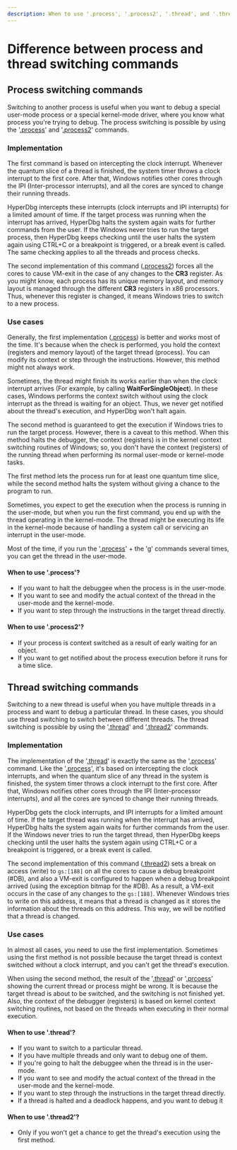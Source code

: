 ```yaml
---
description: When to use '.process', '.process2', '.thread', and '.thread2' commands
---
```


# Difference between process and thread switching commands

## Process switching commands

Switching to another process is useful when you want to debug a special user-mode process or a special kernel-mode driver, where you know what process you're trying to debug. The process switching is possible by using the '[.process](https://docs.hyperdbg.org/commands/meta-commands/.process)' and '[.process2](https://docs.hyperdbg.org/commands/meta-commands/.process)' commands.

### Implementation

The first command is based on intercepting the clock interrupt. Whenever the quantum slice of a thread is finished, the system timer throws a clock interrupt to the first core. After that, Windows notifies other cores through the IPI (Inter-processor interrupts), and all the cores are synced to change their running threads.

HyperDbg intercepts these interrupts (clock interrupts and IPI interrupts) for a limited amount of time. If the target process was running when the interrupt has arrived, HyperDbg halts the system again waits for further commands from the user. If the Windows never tries to run the target process, then HyperDbg keeps checking until the user halts the system again using CTRL+C or a breakpoint is triggered, or a break event is called. The same checking applies to all the threads and process checks.

The second implementation of this command ([.process2](https://docs.hyperdbg.org/commands/meta-commands/.process)) forces all the cores to cause VM-exit in the case of any changes to the **CR3** register. As you might know, each process has its unique memory layout, and memory layout is managed through the different **CR3** registers in x86 processors. Thus, whenever this register is changed, it means Windows tries to switch to a new process.

### Use cases

Generally, the first implementation ([.process](https://docs.hyperdbg.org/commands/meta-commands/.process)) is better and works most of the time. It's because when the check is performed, you hold the context (registers and memory layout) of the target thread (process). You can modify its context or step through the instructions. However, this method might not always work.

Sometimes, the thread might finish its works earlier than when the clock interrupt arrives (For example, by calling **WaitForSingleObject**). In these cases, Windows performs the context switch without using the clock interrupt as the thread is waiting for an object. Thus, we never get notified about the thread's execution, and HyperDbg won't halt again.

The second method is guaranteed to get the execution if Windows tries to run the target process. However, there is a caveat to this method. When this method halts the debugger, the context (registers) is in the kernel context switching routines of Windows; so, you don't have the context (registers) of the running thread when performing its normal user-mode or kernel-mode tasks.

The first method lets the process run for at least one quantum time slice, while the second method halts the system without giving a chance to the program to run.

Sometimes, you expect to get the execution when the process is running in the user-mode, but when you run the first command, you end up with the thread operating in the kernel-mode. The thread might be executing its life in the kernel-mode because of handling a system call or servicing an interrupt in the user-mode.

Most of the time, if you run the '[.process](https://docs.hyperdbg.org/commands/meta-commands/.process)' + the '[g](https://docs.hyperdbg.org/commands/debugging-commands/g)' commands several times, you can get the thread in the user-mode.

#### When to use '.process'?

* If you want to halt the debuggee when the process is in the user-mode.
* If you want to see and modify the actual context of the thread in the user-mode and the kernel-mode.
* If you want to step through the instructions in the target thread directly.

#### When to use '.process2'?

* If your process is context switched as a result of early waiting for an object.
* If you want to get notified about the process execution before it runs for a time slice.

## Thread switching commands

Switching to a new thread is useful when you have multiple threads in a process and want to debug a particular thread. In these cases, you should use thread switching to switch between different threads. The thread switching is possible by using the '[.thread](https://docs.hyperdbg.org/commands/meta-commands/.thread)' and '[.thread2](https://docs.hyperdbg.org/commands/meta-commands/.thread)' commands.

### Implementation

The implementation of the '[.thread](https://docs.hyperdbg.org/commands/meta-commands/.thread)' is exactly the same as the '[.process](https://docs.hyperdbg.org/commands/meta-commands/.process)' command. Like the '[.process](https://docs.hyperdbg.org/commands/meta-commands/.process)', it's based on intercepting the clock interrupts, and when the quantum slice of any thread in the system is finished, the system timer throws a clock interrupt to the first core. After that, Windows notifies other cores through the IPI (Inter-processor interrupts), and all the cores are synced to change their running threads.

HyperDbg gets the clock interrupts, and IPI interrupts for a limited amount of time. If the target thread was running when the interrupt has arrived, HyperDbg halts the system again waits for further commands from the user. If the Windows never tries to run the target thread, then HyperDbg keeps checking until the user halts the system again using CTRL+C or a breakpoint is triggered, or a break event is called.

The second implementation of this command ([.thread2](https://docs.hyperdbg.org/commands/meta-commands/.thread)) sets a break on access (write) to `gs:[188]` on all the cores to cause a debug breakpoint (#DB), and also a VM-exit is configured to happen when a debug breakpoint arrived (using the exception bitmap for the #DB). As a result, a VM-exit occurs in the case of any changes to the `gs:[188]`. Whenever Windows tries to write on this address, it means that a thread is changed as it stores the information about the threads on this address. This way, we will be notified that a thread is changed.

### Use cases

In almost all cases, you need to use the first implementation. Sometimes using the first method is not possible because the target thread is context switched without a clock interrupt, and you can't get the thread's execution.

When using the second method, the result of the '[.thread](https://docs.hyperdbg.org/commands/meta-commands/.thread)' or '[.prcoess](https://docs.hyperdbg.org/commands/meta-commands/.process)' showing the current thread or process might be wrong. It is because the target thread is about to be switched, and the switching is not finished yet. Also, the context of the debugger (registers) is based on kernel context switching routines, not based on the threads when executing in their normal execution.

#### When to use '.thread'?

* If you want to switch to a particular thread.
* If you have multiple threads and only want to debug one of them.
* If you're going to halt the debuggee when the thread is in the user-mode.
* If you want to see and modify the actual context of the thread in the user-mode and the kernel-mode.
* If you want to step through the instructions in the target thread directly.
* If a thread is halted and a deadlock happens, and you want to debug it

#### When to use '.thread2'?

* Only if you won't get a chance to get the thread's execution using the first method.
